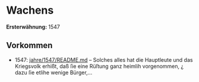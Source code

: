 # Wachens

**Ersterwähnung:** 1547

## Vorkommen
- 1547: [jahre/1547/README.md](../jahre/1547/README.md) – Solches alles hat die Hauptleute und das Kriegsvolk
erhißt, daß ſie eine Rüſtung ganz heimlih vorgenommen, ¿
dazu ſie etlihe wenige Bürger,...
